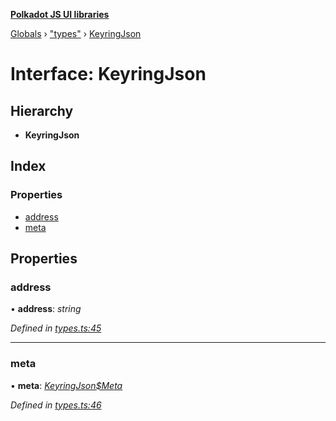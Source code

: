 **[Polkadot JS UI libraries](../README.md)**

[Globals](../globals.md) › [&quot;types&quot;](../modules/_types_.md) › [KeyringJson](_types_.keyringjson.md)

# Interface: KeyringJson

## Hierarchy

* **KeyringJson**

## Index

### Properties

* [address](_types_.keyringjson.md#address)
* [meta](_types_.keyringjson.md#meta)

## Properties

###  address

• **address**: *string*

*Defined in [types.ts:45](https://github.com/polkadot-js/ui/blob/e87647e/packages/ui-keyring/src/types.ts#L45)*

___

###  meta

• **meta**: *[KeyringJson$Meta](_types_.keyringjson_meta.md)*

*Defined in [types.ts:46](https://github.com/polkadot-js/ui/blob/e87647e/packages/ui-keyring/src/types.ts#L46)*